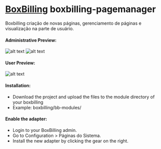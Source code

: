 # [BoxBilling](https://github.com/boxbilling/boxbilling) boxbilling-pagemanager
Boxbilling criação de novas páginas, gerenciamento de páginas e visualização na parte de usuário.

#### Administrative Preview:
![alt text](http://ap.imagensbrasil.org/images/2018/08/20/download.jpg)
![alt text](http://ap.imagensbrasil.org/images/2018/08/20/editar-pagina.jpg)

#### User Preview:
![alt text](http://ap.imagensbrasil.org/images/2018/08/20/visualizacao-usuario.jpg)

#### Installation:

* Download the project and upload the files to the module directory of your boxbilling
* Example: boxbilling/bb-modules/

####  Enable the adapter:

* Login to your BoxBilling admin.
* Go to Configuration > Páginas do Sistema.
* Install the new adapter by clicking the gear on the right.

